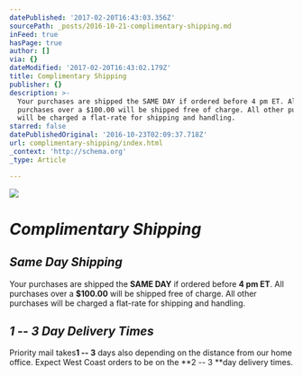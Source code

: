 ```yaml
---
datePublished: '2017-02-20T16:43:03.356Z'
sourcePath: _posts/2016-10-21-complimentary-shipping.md
inFeed: true
hasPage: true
author: []
via: {}
dateModified: '2017-02-20T16:43:02.179Z'
title: Complimentary Shipping
publisher: {}
description: >-
  Your purchases are shipped the SAME DAY if ordered before 4 pm ET. All
  purchases over a $100.00 will be shipped free of charge. All other purchases
  will be charged a flat-rate for shipping and handling.
starred: false
datePublishedOriginal: '2016-10-23T02:09:37.718Z'
url: complimentary-shipping/index.html
_context: 'http://schema.org'
_type: Article

---
```

![](https://the-grid-user-content.s3-us-west-2.amazonaws.com/b008ae16-b479-46aa-a0a7-051f27b84fdd.gif)

# _**Complimentary Shipping**_

## _Same Day Shipping_

Your purchases are shipped the **SAME DAY** if ordered before **4 pm ET**. All purchases over a **$100.00** will be shipped free of charge. All other purchases will be charged a flat-rate for shipping and handling.

## _1 -- 3 Day Delivery Times_

Priority mail takes**1 -- 3** days also depending on the distance from our home office. Expect West Coast orders to be on the **2 -- 3 **day delivery times.